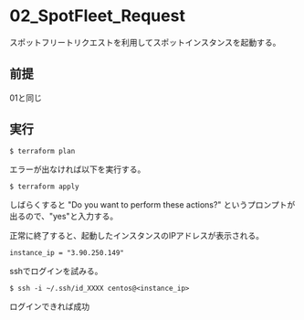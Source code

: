 # 02_SpotFleet_Request
スポットフリートリクエストを利用してスポットインスタンスを起動する。

## 前提
01と同じ

## 実行

```
$ terraform plan
```

エラーが出なければ以下を実行する。

```
$ terraform apply
```

しばらくすると "Do you want to perform these actions?" というプロンプトが出るので、"yes"と入力する。

正常に終了すると、起動したインスタンスのIPアドレスが表示される。

```
instance_ip = "3.90.250.149"
```

sshでログインを試みる。

```
$ ssh -i ~/.ssh/id_XXXX centos@<instance_ip>
```

ログインできれば成功

